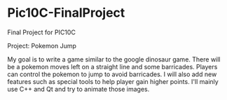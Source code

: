 # Pic10C-FinalProject
Final Project for PIC10C

Project: Pokemon Jump

My goal is to write a game similar to the google dinosaur game. There will be a pokemon moves left on a straight line and some barricades. Players can control the pokemon to jump to avoid barricades.  I will also add new features such as special tools to help player gain higher points. I'll mainly use C++ and Qt and try to animate those images.
